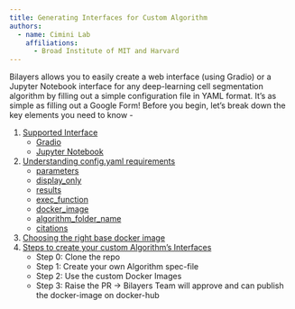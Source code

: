 ```yaml
---
title: Generating Interfaces for Custom Algorithm
authors:
  - name: Cimini Lab
    affiliations:
      - Broad Institute of MIT and Harvard
---
```


Bilayers allows you to easily create a web interface (using Gradio) or a Jupyter Notebook interface for any deep-learning cell segmentation algorithm by filling out a simple configuration file in YAML format. It’s as simple as filling out a Google Form!
Before you begin, let’s break down the key elements you need to know - 

1. [Supported Interface](/supported-interfaces)
    - [Gradio](/supported-interfaces#gradio)
    - [Jupyter Notebook](/supported-interfaces#jupyter-notebook)
2. [Understanding config.yaml requirements](/understanding-config)
    - [parameters](/understanding-config#defining-parameters)
    - [display_only](/understanding-config#defining-display-only)
    - [results](/understanding-config#defining-results)
    - [exec_function](/understanding-config#defining-exec-function)
    - [docker_image](/understanding-config#defining-docker-image)
    - [algorithm_folder_name](/understanding-config#defining-algorithm-folder-name)
    - [citations](/understanding-config#defining-citations)
3. [Choosing the right base docker image](/right-base-docker-image)
4. [Steps to create your custom Algorithm’s Interfaces](/steps-to-create)
    - Step 0: Clone the repo
    - Step 1: Create your own Algorithm spec-file
    - Step 2: Use the custom Docker Images
    - Step 3: Raise the PR → Bilayers Team will approve and can publish the docker-image on docker-hub


